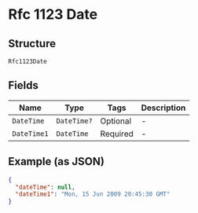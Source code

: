 
# Rfc 1123 Date

## Structure

`Rfc1123Date`

## Fields

| Name | Type | Tags | Description |
|  --- | --- | --- | --- |
| `DateTime` | `DateTime?` | Optional | - |
| `DateTime1` | `DateTime` | Required | - |

## Example (as JSON)

```json
{
  "dateTime": null,
  "dateTime1": "Mon, 15 Jun 2009 20:45:30 GMT"
}
```

